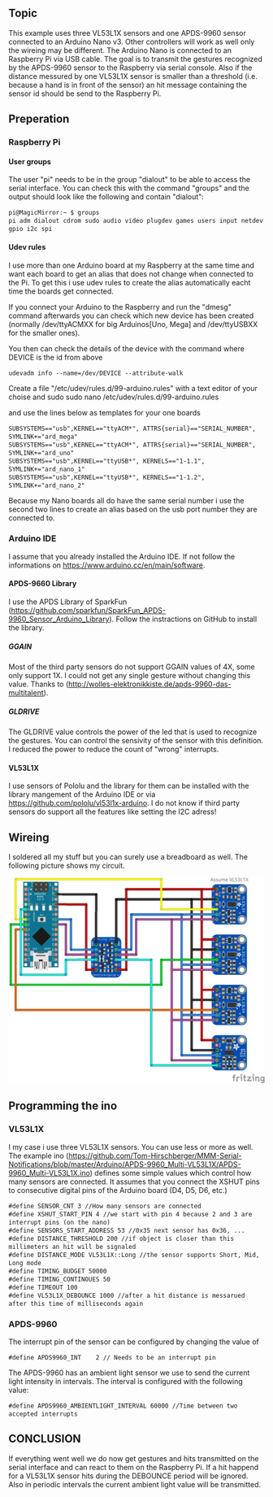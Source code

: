## Topic ##
This example uses three VL53L1X sensors and one APDS-9960 sensor connected to an Arduino Nano v3. Other controllers will work as well only the wireing may be different. The Arduino Nano is connected to an Raspberry Pi via USB cable.
The goal is to transmit the gestures recognized by the APDS-9960 sensor to the Raspberry via serial console. Also if the distance messured by one VL53L1X sensor is smaller than a threshold (i.e. because a hand is in front of the sensor) an hit message containing the sensor id should be send to the Raspberry Pi.

## Preperation ##

### Raspberry Pi ###
#### User groups ####
The user "pi" needs to be in the group "dialout" to be able to access the serial interface.
You can check this with the command "groups" and the output should look like the following and contain "dialout":

    pi@MagicMirror:~ $ groups
    pi adm dialout cdrom sudo audio video plugdev games users input netdev gpio i2c spi

#### Udev rules ####
I use more than one Arduino board at my Raspberry at the same time and want each board to get an alias that does not change when connected to the Pi. To get this i use udev rules to create the alias automatically eacht time the boards get connected.

If you connect your Arduino to the Raspberry and run the "dmesg" command afterwards you can check which new device has been created (normally /dev/ttyACMXX for big Arduinos[Uno, Mega] and /dev/ttyUSBXX for the smaller ones).

You then can check the details of the device with the command where DEVICE is the id from above

    udevadm info --name=/dev/DEVICE --attribute-walk


Create a file "/etc/udev/rules.d/99-arduino.rules" with a text editor of your choise and sudo
    sudo nano /etc/udev/rules.d/99-arduino.rules

and use the lines below as templates for your one boards

    SUBSYSTEMS=="usb",KERNEL=="ttyACM*", ATTRS{serial}=="SERIAL_NUMBER", SYMLINK+="ard_mega"
    SUBSYSTEMS=="usb",KERNEL=="ttyACM*", ATTRS{serial}=="SERIAL_NUMBER", SYMLINK+="ard_uno"
    SUBSYSTEMS=="usb",KERNEL=="ttyUSB*", KERNELS=="1-1.1", SYMLINK+="ard_nano_1"
    SUBSYSTEMS=="usb",KERNEL=="ttyUSB*", KERNELS=="1-1.2", SYMLINK+="ard_nano_2"

Because my Nano boards all do have the same serial number i use the second two lines to create an alias based on the usb port number they are connected to.


### Arduino IDE ###
I assume that you already installed the Arduino IDE. If not follow the informations on https://www.arduino.cc/en/main/software.

#### APDS-9660 Library ####
I use the APDS Library of SparkFun (https://github.com/sparkfun/SparkFun_APDS-9960_Sensor_Arduino_Library). Follow the instractions on GitHub to install the library.

##### GGAIN #####
Most of the third party sensors do not support GGAIN values of 4X, some only support 1X. I could not get any single gesture without changing this value. Thanks to (http://wolles-elektronikkiste.de/apds-9960-das-multitalent).

##### GLDRIVE #####
The GLDRIVE value controls the power of the led that is used to recognize the gestures. You can control the sensivity of the sensor with this definition. I reduced the power to reduce the count of "wrong" interrupts.

#### VL53L1X ####
I use sensors of Pololu and the library for them can be installed with the library mangement of the Arduino IDE or via https://github.com/pololu/vl53l1x-arduino. I do not know if third party sensors do support all the features like setting the I2C adress!


## Wireing ##
I soldered all my stuff but you can surely use a breadboard as well. The following picture shows my circuit.

![alt text](https://github.com/Tom-Hirschberger/MMM-Serial-Notifications/blob/master/Arduino/APDS-9960_Multi-VL53L1X/APDS-9960_Multi-VL53L1X.jpg "APDS-9960_Multi-VL53L1X.jpg")


## Programming the ino ##

### VL53L1X ###
I my case i use three VL53L1X sensors. You can use less or more as well. The example ino (https://github.com/Tom-Hirschberger/MMM-Serial-Notifications/blob/master/Arduino/APDS-9960_Multi-VL53L1X/APDS-9960_Multi-VL53L1X.ino) defines some simple values which control how many sensors are connected.
It assumes that you connect the XSHUT pins to consecutive digital pins of the Arduino board (D4, D5, D6, etc.)

    #define SENSOR_CNT 3 //How many sensors are connected
    #define XSHUT_START_PIN 4 //we start with pin 4 because 2 and 3 are interrupt pins (on the nano)
    #define SENSORS_START_ADDRESS 53 //0x35 next sensor has 0x36, ...
    #define DISTANCE_THRESHOLD 200 //if object is closer than this millimeters an hit will be signaled
    #define DISTANCE_MODE VL53L1X::Long //the sensor supports Short, Mid, Long mode
    #define TIMING_BUDGET 50000
    #define TIMING_CONTINOUES 50
    #define TIMEOUT 100
    #define VL53L1X_DEBOUNCE 1000 //after a hit distance is messarued after this time of milliseconds again


### APDS-9960 ###
The interrupt pin of the sensor can be configured by changing the value of 

    #define APDS9960_INT    2 // Needs to be an interrupt pin

The APDS-9960 has an ambient light sensor we use to send the current light intensity in intervals. The interval is configured with the following value:

    #define APDS9960_AMBIENTLIGHT_INTERVAL 60000 //Time between two accepted interrupts


## CONCLUSION ##
If everything went well we do now get gestures and hits transmitted on the serial interface and can react to them on the Raspberry Pi.
If a hit happend for a VL53L1X sensor hits during the DEBOUNCE period will be ignored. Also in periodic intervals the current ambient light value will be transmitted.